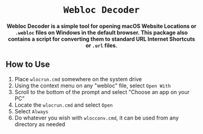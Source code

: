 <div align="center">
    
# `Webloc Decoder`
#### Webloc Decoder is a simple tool for opening macOS Website Locations or `.webloc` files on Windows in the default browser. This package also contains a script for converting them to standard URL Internet Shortcuts or `.url` files.
</div>

## How to Use

1. Place `wlocrun.cmd` somewhere on the system drive
2. Using the context menu on any "webloc" file, select `Open With`
3. Scroll to the bottom of the prompt and select "Choose an app on your PC"
4. Locate the `wlocrun.cmd` and select `Open`
5. Select `Always`
6. Do whatever you wish with `wlocconv.cmd`, it can be used from any directory as needed
